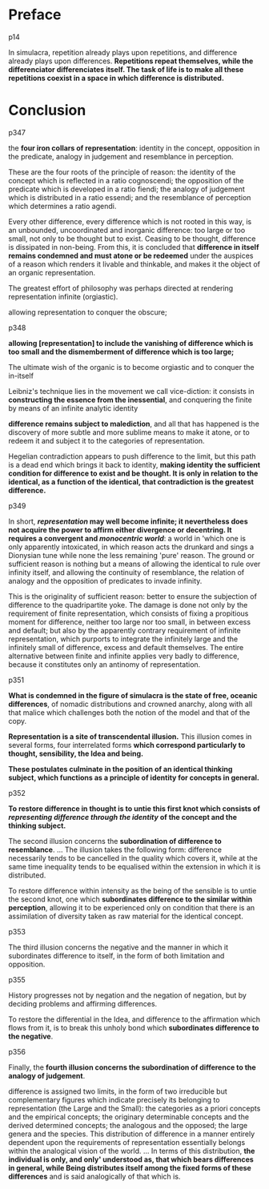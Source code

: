 # Preface

p14

In simulacra, repetition already plays upon repetitions, and difference already plays upon differences. __Repetitions repeat themselves, while the differenciator differenciates itself. The task of life is to make all these repetitions coexist in a space in which difference is distributed.__


# Conclusion

p347

the __four iron collars of representation__: identity in the concept, opposition in the predicate, analogy in judgement and resemblance in perception. 

These are the four roots of the principle of reason: the identity of the concept which is reflected in a ratio cognoscendi; the opposition of the predicate which is developed in a ratio fiendi; the analogy of judgement which is distributed in a ratio essendi; and the resemblance of perception which determines a ratio agendi.

<!-- “ratio essendi” is what makes something what it is (mathematics)

“ratio cognoscendi” is the relation reason-consequence, applicable to logic (“it rains therefore the floor is wet”)

“ratio fiendi” is the causes (why something happens)

“ratio volendi” has to do with psychology which associates motivation-behaviour and justifies a certain individual behaviour of someone. (I _guess_ it's the same as ratio agendi.)-->

Every other difference, every difference which is not rooted in this way, is an unbounded, uncoordinated and inorganic difference: too large or too small, not only to be thought but to exist. Ceasing to be thought, difference is dissipated in non-being. From this, it is concluded that __difference in itself remains condemned and must atone or be redeemed__ under the auspices of a reason which renders it livable and thinkable, and makes it the object of an organic representation.

The greatest effort of philosophy was perhaps directed at rendering representation infinite (orgiastic).

allowing representation to conquer the obscure;

p348

__allowing [representation] to include the vanishing of difference which is too small and the dismemberment of difference which is too large;__

The ultimate wish of the organic is to become orgiastic and to conquer the in-itself

Leibniz's technique lies in the movement we call vice-diction: it consists in __constructing the essence from the inessential__, and conquering the finite by means of an infinite analytic identity

__difference remains subject to malediction__, and all that has happened is the discovery of more subtle and more sublime means to make it atone, or to redeem it and subject it to the categories of representation.

Hegelian contradiction appears to push difference to the limit, but this path is a dead end which brings it back to identity, __making identity the sufficient condition for difference to exist and be thought. It is only in relation to the identical, as a function of the identical, that contradiction is the greatest difference.__

p349

In short, __*representation* may well become infinite; it nevertheless does not acquire the power to affirm either divergence or decentring. It requires a convergent and *monocentric world*__: a world in 'which one is only apparently intoxicated, in which reason acts the drunkard and sings a Dionysian tune while none the less remaining 'pure' reason. The ground or sufficient reason is nothing but a means of allowing the identical to rule over infinity itself, and allowing the continuity of resemblance, the relation of analogy and the opposition of predicates to invade infinity.

This is the originality of sufficient reason: better to ensure the subjection of difference to the quadripartite yoke. The damage is done not only by the requirement of finite representation, which consists of fixing a propitious moment for difference, neither too large nor too small, in between excess and default; but also by the apparently contrary requirement of infinite representation, which purports to integrate the infinitely large and the infinitely small of difference, excess and default themselves. The entire alternative between finite and infinite applies very badly to difference, because it constitutes only an antinomy of representation.

p351

__What is condemned in the figure of simulacra is the state of free, oceanic differences__, of nomadic distributions and crowned anarchy, along with all that malice which challenges both the notion of the model and that of the copy.
<!-- Yay, no Baudrillard whining! -->

__Representation is a site of transcendental illusion.__ This illusion comes in several forms, four interrelated forms __which correspond particularly to thought, sensibility, the Idea and being.__

__These postulates culminate in the position of an identical thinking subject, which functions as a principle of identity for concepts in general.__

p352

__To restore difference in thought is to untie this first knot which consists of *representing difference through the identity* of the concept and the thinking subject.__

The second illusion concerns the __subordination of difference to resemblance__. ... The illusion takes the following form: difference necessarily tends to be cancelled in the quality which covers it, while at the same time inequality tends to be equalised within the extension in which it is distributed.

To restore difference within intensity as the being of the sensible is to untie the second knot, one which __subordinates difference to the similar within perception__, allowing it to be experienced only on condition that there is an assimilation of diversity taken as raw material for the identical concept.
<!-- Mmmm, i dunno if i can agree that difference is subordinated to the similar within perception. Quite the opposite, actually. You always notices the difference first, don't you? Or maybe not... Difference is seen as something "bad", whereas "similarity" is generally something "good". Though I can immediately bring a counter example to this. Like individuality is something good, and being "mediocre" is something bad.  -->

p353

The third illusion concerns the negative and the manner in which it subordinates difference to itself, in the form of both limitation and opposition.

p355

History progresses not by negation and the negation of negation, but by deciding problems and affirming differences.

To restore the differential in the Idea, and difference to the affirmation which flows from it, is to break this unholy bond which __subordinates difference to the negative__.

p356

Finally, the __fourth illusion concerns the subordination of difference to the analogy of judgement__.

difference is assigned two limits, in the form of two irreducible but complementary figures which indicate precisely its belonging to representation (the Large and the Small): the categories as a priori concepts and the empirical concepts; the originary determinable concepts and the derived determined concepts; the analogous and the opposed; the large genera and the species. This distribution of difference in a manner entirely dependent upon the requirements of representation essentially belongs within the analogical vision of the world. ... In terms of this distribution, __the individual is only, and only' understood as, that which bears differences in general, while Being distributes itself among the fixed forms of these differences__ and is said analogically of that which is.